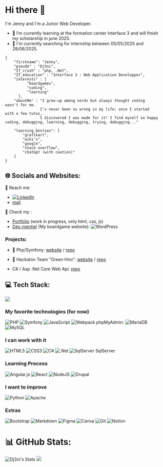 # Hi there 👋

I'm Jenny and I'm a Junior Web Developer. 
- 🌱 I’m currently learning at the formation center Interface 3 and will finish my scholarship in june 2025.
- 🔭 I'm currently searching for internship between 05/05/2025 and 28/06/2025.

```
{
    "firstname": "Jenny",
    "pseudo" : "Dj3ni",
    "IT_crush" : "php, .Net",
    "IT_education" : "Interface 3 : Web Application Developper",
    "interests" : [
          "boardgames",
          "coding",
          "learning"
      ],
    "aboutMe" : "I grew-up among nerds but always thought coding wasn't for me.
                I'v never been so wrong in my life: once I started with a few tutos,
                I discovered I was made for it! I find myself so happy coding, debugging, learning, debugging, trying, debugging..."

    "learning_besties": [
        "grafikart",
        "wiki's",
        "google",
        "stack overflow",
        "chatGpt (with caution)"
    ]
}

```

## 🌐 Socials and Websites:
📧 Reach me: 
- [![LinkedIn](https://img.shields.io/badge/LinkedIn-%230077B5.svg?logo=linkedin&logoColor=white)](https://linkedin.com/in/https://www.linkedin.com/in/jenny-fernandez-garcia/) 
- [mail](dj3n.dev@gmail.com)

👀 Check my : 
- [Portfolio](https://dj3ni.github.io/i3_Portfolio/) (work in progress, only html, css, js)
- [Dés-mentiel](https://desmentiel.be) (My boardgame website): ![WordPress](https://img.shields.io/badge/WordPress-%23117AC9.svg?style=plastic&logo=WordPress&logoColor=white)

### Projects:
- 🎲 Php/Symfony:
  [website](http://wad02.interface3.be/) /
  [repo](https://github.com/Dj3ni/I3_ProjetSymphony)

- 🍃 Hackaton Team "Green Hiro":
  [website]() /
  [repo](https://github.com/Dj3ni/Hackaton)
  
- C# / Asp .Net Core Web Api:
  [repo](https://github.com/Dj3ni/Disneydle)

## 💻 Tech Stack:
![](https://github-readme-stats.vercel.app/api/top-langs/?username=Dj3ni&theme=dark&hide_border=false&include_all_commits=true&count_private=true&layout=compact)

### My favorite technologies (for now)
![PHP](https://img.shields.io/badge/php-%23777BB4.svg?style=plastic&logo=php&logoColor=white) ![Symfony](https://img.shields.io/badge/symfony-%23000000.svg?style=plastic&logo=symfony&logoColor=white) 
![JavaScript](https://img.shields.io/badge/javascript-%23323330.svg?style=plastic&logo=javascript&logoColor=%23F7DF1E)
![Webpack](https://img.shields.io/badge/webpack-%238DD6F9.svg?style=plastic&logo=webpack&logoColor=black)
phpMyAdmin: ![MariaDB](https://img.shields.io/badge/MariaDB-003545?style=plastic&logo=mariadb&logoColor=white) ![MySQL](https://img.shields.io/badge/mysql-4479A1.svg?style=plastic&logo=mysql&logoColor=white)

### I can work with it
![HTML5](https://img.shields.io/badge/html5-%23E34F26.svg?style=plastic&logo=html5&logoColor=white)
![CSS3](https://img.shields.io/badge/css3-%231572B6.svg?style=plastic&logo=css3&logoColor=white)
![C#](https://img.shields.io/badge/c%23-%23239120.svg?style=plastic&logo=csharp&logoColor=white)
![.Net](https://img.shields.io/badge/.NET-5C2D91?style=plastic&logo=.net&logoColor=white)
![SqlServer](https://img.shields.io/badge/sqlserver?style=plastic&logo=sqlserver&logoColor=white)
SqlServer

### Learning Process
![Angular.js](https://img.shields.io/badge/angular.js-%23E23237.svg?style=plastic&logo=angularjs&logoColor=white)
![React](https://img.shields.io/badge/react-%2320232a.svg?style=plastic&logo=react&logoColor=%2361DAFB)
![NodeJS](https://img.shields.io/badge/node.js-6DA55F?style=plastic&logo=node.js&logoColor=white)
![Drupal](https://img.shields.io/badge/drupal-%230678BE.svg?style=plastic&logo=drupal&logoColor=white)

### I want to improve
![Python](https://img.shields.io/badge/python-3670A0?style=plastic&logo=python&logoColor=ffdd54)
![Apache](https://img.shields.io/badge/apache-%23D42029.svg?style=plastic&logo=apache&logoColor=white)
### Extras
![Bootstrap](https://img.shields.io/badge/bootstrap-%238511FA.svg?style=plastic&logo=bootstrap&logoColor=white)
![Markdown](https://img.shields.io/badge/markdown-%23000000.svg?style=plastic&logo=markdown&logoColor=white)
![Figma](https://img.shields.io/badge/figma-%23F24E1E.svg?style=plastic&logo=figma&logoColor=white) 
![Canva](https://img.shields.io/badge/Canva-%2300C4CC.svg?style=plastic&logo=Canva&logoColor=white) 
![Git](https://img.shields.io/badge/git-%23F05033.svg?style=plastic&logo=git&logoColor=white)
![Notion](https://img.shields.io/badge/Notion-%23000000.svg?style=plastic&logo=notion&logoColor=white)

# 📊 GitHub Stats:
![Dj3ni's Stats](https://github-readme-stats.vercel.app/api?username=Dj3ni&theme=vue-dark&show_icons=true&hide_border=true&count_private=true)
![](https://github-readme-streak-stats.herokuapp.com/?user=Dj3ni&theme=dark&hide_border=false)



<!-- Proudly created with GPRM ( https://gprm.itsvg.in ) -->
<!--
**Dj3ni/Dj3ni** is a ✨ _special_ ✨ repository because its `README.md` (this file) appears on your GitHub profile.

Here are some ideas to get you started:

- 🔭 I’m currently working on ...
- 🌱 I’m currently learning ...
- 👯 I’m looking to collaborate on ...
- 🤔 I’m looking for help with ...
- 💬 Ask me about ...
- 📫 How to reach me: ...
- 😄 Pronouns: ...
- ⚡ Fun fact: ...
-->
